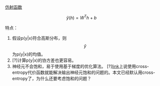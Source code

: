 [仿射函数](https://windmising.gitbook.io/mathematics-basic-for-ml/gao-deng-shu-xue/function)  

$$
\hat y(h) = W^Th + b
$$

特点：  
1. 假设p(y|x)符合高斯分布，则$$\hat y$$为p(y|x)的均值。  
2. [?]计算p(y|x)的协方差也更容易。  
3. 神经元不会饱和，易于使用基于梯度的优化算法。
[?][link](https://windmising.gitbook.io/nielsen-nndl/introduction-2/crossentropy-dai-jia-han-shu/2)上说使用cross-entropy代价函数就能解决输出神经元饱和的问题的。本文已经默认用cross-entropy了，为什么还要考虑饱和的问题？  